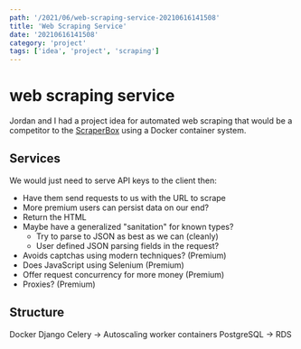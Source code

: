 ```yaml
---
path: '/2021/06/web-scraping-service-20210616141508'
title: 'Web Scraping Service'
date: '20210616141508'
category: 'project'
tags: ['idea', 'project', 'scraping']
---
```


# web scraping service
Jordan and I had a project idea for automated web scraping that would be a competitor
to the [ScraperBox](https://scraperbox.com) using a Docker container system.

## Services
We would just need to serve API keys to the client then:
* Have them send requests to us with the URL to scrape
* More premium users can persist data on our end?
* Return the HTML
* Maybe have a generalized "sanitation" for known types?
    * Try to parse to JSON as best as we can (cleanly)
    * User defined JSON parsing fields in the request?
* Avoids captchas using modern techniques? (Premium)
* Does JavaScript using Selenium (Premium)
* Offer request concurrency for more money (Premium)
* Proxies? (Premium)

## Structure
Docker
Django
Celery -> Autoscaling worker containers
PostgreSQL -> RDS
